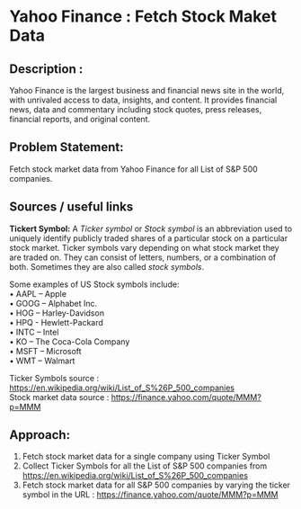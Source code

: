 # Yahoo Finance : Fetch Stock Maket Data

## Description : 
Yahoo Finance is the largest business and financial news site in the world, with unrivaled access to data, insights, and content. It provides financial news, data and commentary including stock quotes, press releases, financial reports, and original content.
## Problem Statement: 
Fetch stock market data from Yahoo Finance for all List of S&P 500 companies.
## Sources / useful links
**Tickert Symbol:**
A *Ticker symbol* or *Stock symbol* is an abbreviation used to uniquely identify publicly traded shares of a particular stock on a particular stock market. Ticker symbols vary depending on what stock market they are traded on. They can consist of letters, numbers, or a combination of both. Sometimes they are also called *stock symbols*.

Some examples of US Stock symbols include:  
•	AAPL – Apple  
•	GOOG – Alphabet Inc.  
•	HOG – Harley-Davidson  
•	HPQ - Hewlett-Packard  
•	INTC – Intel  
•	KO – The Coca-Cola Company  
•	MSFT – Microsoft  
•	WMT – Walmart  

Ticker Symbols source : https://en.wikipedia.org/wiki/List_of_S%26P_500_companies  
Stock market data source : https://finance.yahoo.com/quote/MMM?p=MMM  

## Approach: 
1.	Fetch stock market data for a single company using Ticker Symbol
2.	Collect Ticker Symbols for all the List of S&P 500 companies from https://en.wikipedia.org/wiki/List_of_S%26P_500_companies
3.	Fetch stock market data for all S&P 500 companies by varying the ticker symbol in the URL : https://finance.yahoo.com/quote/MMM?p=MMM
